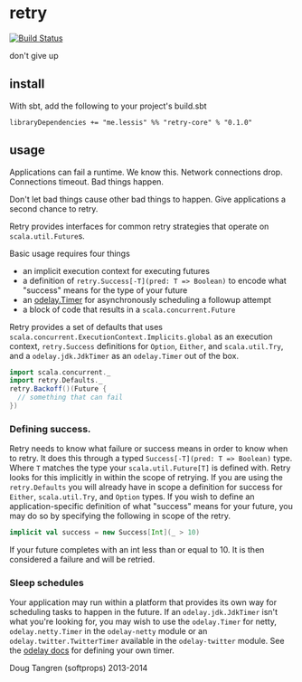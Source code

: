 # retry

[![Build Status](https://travis-ci.org/softprops/retry.png?branch=master)](https://travis-ci.org/softprops/retry)

don't give up

## install

With sbt, add the following to your project's build.sbt

    libraryDependencies += "me.lessis" %% "retry-core" % "0.1.0"

## usage

Applications can fail a runtime. We know this. Network connections drop. Connections timeout. Bad things happen.

Don't let bad things cause other bad things to happen. Give applications a second chance to retry.

Retry provides interfaces for common retry strategies that operate on `scala.util.Future`s.

Basic usage requires four things 

- an implicit execution context for executing futures 
- a definition of `retry.Success[-T](pred: T => Boolean)` to encode what "success" means for the type of your future
- an [odelay.Timer][timer] for asynchronously scheduling a followup attempt
- a block of code that results in a `scala.concurrent.Future`

Retry provides a set of defaults that uses `scala.concurrent.ExecutionContext.Implicits.global` as an execution context, `retry.Success` definitions for `Option`, `Either`, and `scala.util.Try`, and a `odelay.jdk.JdkTimer` as an `odelay.Timer` out of the box.

```scala
import scala.concurrent._
import retry.Defaults._
retry.Backoff()(Future {
  // something that can fail
})
```

### Defining success.

Retry needs to know what failure or success means in order to know when to retry. It does this through a typed `Success[-T](pred: T => Boolean)` type.
Where `T` matches the type your `scala.util.Future[T]` is defined with. Retry looks for this implicitly in within the scope of retrying.
If you are using the `retry.Defaults` you will already have in scope a definition for success for `Either`, `scala.util.Try`, and `Option` types.
If you wish to define an application-specific definition of what "success" means for your future,
you may do so by specifying the following in scope of the retry.

```scala
implicit val success = new Success[Int](_ > 10)
```

If your future completes with an int less than or equal to 10. It is then considered a failure and will be retried.

### Sleep schedules

Your application may run within a platform that provides its own way for scheduling tasks to happen in the future. If an `odelay.jdk.JdkTimer` isn't what you're looking for, you may wish to use the `odelay.Timer` for netty, `odelay.netty.Timer` in the `odelay-netty` module or an `odelay.twitter.TwitterTimer` available in the `odelay-twitter` module. See the [odelay docs][odelay] for defining your own timer.

Doug Tangren (softprops) 2013-2014

[timer]: https://github.com/softprops/odelay#timers
[odelay]: https://github.com/softprops/odelay#readme
